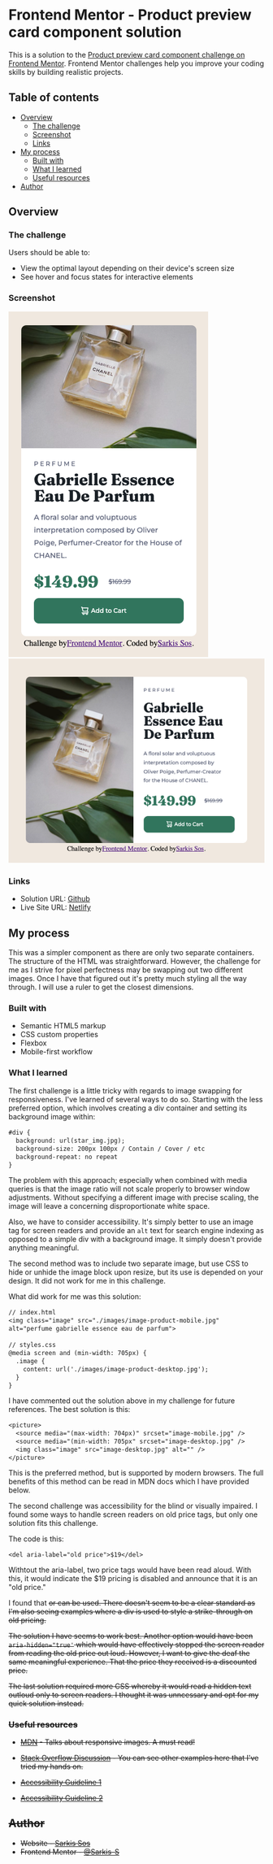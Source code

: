 # Frontend Mentor - Product preview card component solution

This is a solution to the [Product preview card component challenge on Frontend Mentor](https://www.frontendmentor.io/challenges/product-preview-card-component-GO7UmttRfa). Frontend Mentor challenges help you improve your coding skills by building realistic projects. 

## Table of contents

- [Overview](#overview)
  - [The challenge](#the-challenge)
  - [Screenshot](#screenshot)
  - [Links](#links)
- [My process](#my-process)
  - [Built with](#built-with)
  - [What I learned](#what-i-learned)
  - [Useful resources](#useful-resources)
- [Author](#author)

## Overview

### The challenge

Users should be able to:

- View the optimal layout depending on their device's screen size
- See hover and focus states for interactive elements

### Screenshot

![Mobile Screenshot](./images/solution_mobile.png)
![Desktop Screenshot](./images/solution_desktop.png)

### Links

- Solution URL: [Github](https://github.com/Sarkis-S/product-preview-card-component)
- Live Site URL: [Netlify](https://unrivaled-arithmetic-8d6afa.netlify.app/)

## My process

This was a simpler component as there are only two separate containers. The structure of the HTML was straightforward. However, the challenge for me as I strive for pixel perfectness may be swapping out two different images. Once I have that figured out it's pretty much styling all the way through. I will use a ruler to get the closest dimensions.

### Built with

- Semantic HTML5 markup
- CSS custom properties
- Flexbox
- Mobile-first workflow

### What I learned

The first challenge is a little tricky with regards to image swapping for responsiveness. I've learned of several ways to do so. Starting with the less preferred option, which involves creating a div container and setting its background image within:

```
#div {
  background: url(star_img.jpg);
  background-size: 200px 100px / Contain / Cover / etc
  background-repeat: no repeat
}
```

The problem with this approach; especially when combined with media queries is that the image ratio will not scale properly to browser window adjustments. Without specifying a different image with precise scaling, the image will leave a concerning disproportionate white space.

Also, we have to consider accessibility. It's simply better to use an image tag for screen readers and provide an `alt` text for search engine indexing as opposed to a simple div with a background image. It simply doesn't provide anything meaningful.

The second method was to include two separate image, but use CSS to hide or unhide the image block upon resize, but its use is depended on your design. It did not work for me in this challenge.

What did work for me was this solution:

```
// index.html
<img class="image" src="./images/image-product-mobile.jpg" alt="perfume gabrielle essence eau de parfum">

// styles.css
@media screen and (min-width: 705px) {
  .image {
    content: url('./images/image-product-desktop.jpg');
  }
}
```

I have commented out the solution above in my challenge for future references. The best solution is this:

```
<picture>
  <source media="(max-width: 704px)" srcset="image-mobile.jpg" />
  <source media="(min-width: 705px" srcset="image-desktop.jpg" />
  <img class="image" src="image-desktop.jpg" alt="" />
</picture>
```

This is the preferred method, but is supported by modern browsers. The full benefits of this method can be read in MDN docs which I have provided below.

The second challenge was accessibility for the blind or visually impaired. I found some ways to handle screen readers on old price tags, but only one solution fits this challenge. 

The code is this:

```
<del aria-label="old price">$19</del>
```

Withtout the aria-label, two price tags would have been read aloud. With this, it would indicate the $19 pricing is disabled and announce that it is an "old price." 

I found that <del> or <s> can be used. There doesn't seem to be a clear standard as I'm also seeing examples where a div is used to style a strike-through on old pricing. 

The solution I have seems to work best. Another option would have been `aria-hidden="true'` which would have effectively stopped the screen reader from reading the old price out loud. However, I want to give the deaf the same meaningful experience. That the price they received is a discounted price.

The last solution required more CSS whereby it would read a hidden text outloud only to screen readers. I thought it was unncessary and opt for my quick solution instead.


### Useful resources

- [MDN](https://developer.mozilla.org/en-US/docs/Learn/HTML/Multimedia_and_embedding/Responsive_images) - Talks about responsive images. A must read!
- [Stack Overflow Discussion](https://stackoverflow.com/questions/30460681/changing-image-src-depending-on-screen-size) - You can see other examples here that I've tried my hands on.

- [Accessibility Guideline 1](https://accessiblewebsiteservices.com/accessible-ecommerce-the-strike-through-strikes-out/)
- [Accessibility Guideline 2](https://a11y-guidelines.orange.com/en/web/components-examples/price-vocalization/)

## Author

- Website - [Sarkis Sos](https://github.com/Sarkis-S)
- Frontend Mentor - [@Sarkis-S](https://www.frontendmentor.io/profile/Sarkis-S)
